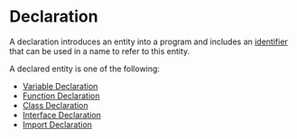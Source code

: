 # Declaration

A declaration introduces an entity into a program and includes an [identifier](/spec/grammar/lexical.html#identifiers) that can be used in a name to refer to this entity.

A declared entity is one of the following:
- [Variable Declaration](/spec/grammar/syntactic/declarations/variable-declaration.html)
- [Function Declaration](/spec/grammar/syntactic/declarations/function-declaration.html)
- [Class Declaration](/spec/grammar/syntactic/declarations/class-declaration.html)
- [Interface Declaration](/spec/grammar/syntactic/declarations/interface-declaration.html)
- [Import Declaration](/spec/grammar/syntactic/declarations/import-declaration.html)
